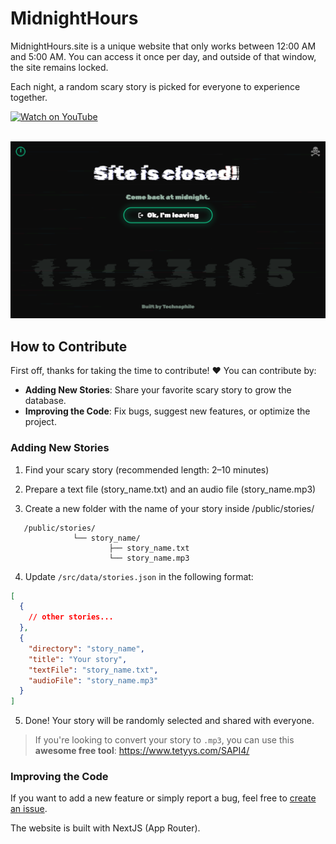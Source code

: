# MidnightHours

MidnightHours.site is a unique website that only works between 12:00 AM and 5:00 AM. You can access it once per day, and outside of that window, the site remains locked.

Each night, a random scary story is picked for everyone to experience together.

<div>
<a href="https://www.youtube.com/@technoph1le" target="_blank">
  <img src="https://img.shields.io/static/v1?label=&message=Watch%20on%20YouTube&labelColor=FFFFFF&color=FF0000&style=for-the-badge&logo=youtube&logoColor=FF0000" alt="Watch on YouTube">
</a>
<div>

<br>

![Website preview](/public/assets/preview.png)

## How to Contribute

First off, thanks for taking the time to contribute! ❤️ You can contribute by:

- **Adding New Stories**: Share your favorite scary story to grow the database.
- **Improving the Code**: Fix bugs, suggest new features, or optimize the project.

### Adding New Stories

1. Find your scary story (recommended length: 2–10 minutes)

2. Prepare a text file (story_name.txt) and an audio file (story_name.mp3)

3. Create a new folder with the name of your story inside /public/stories/

```
   /public/stories/
              └── story_name/
                      ├── story_name.txt
                      └── story_name.mp3
```

4. Update `/src/data/stories.json` in the following format:

```json
[
  {
    // other stories...
  },
  {
    "directory": "story_name",
    "title": "Your story",
    "textFile": "story_name.txt",
    "audioFile": "story_name.mp3"
  }
]
```

5. Done! Your story will be randomly selected and shared with everyone.

> If you're looking to convert your story to `.mp3`, you can use this **awesome free tool**: https://www.tetyys.com/SAPI4/

### Improving the Code

If you want to add a new feature or simply report a bug, feel free to [create an issue](https://github.com/technoph1le/midnighthours/issues/new).

The website is built with NextJS (App Router).
